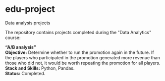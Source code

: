 # edu-project
Data analysis projects

The repository contains projects completed during the "Data Analytics" course:

**“A/B analysis”**  
**Objective:** Determine whether to run the promotion again in the future. If the players who participated in the promotion generated more revenue than those who did not, it would be worth repeating the promotion for all players.  
**Stack and Skills:** Python, Pandas.  
**Status:** Completed.
